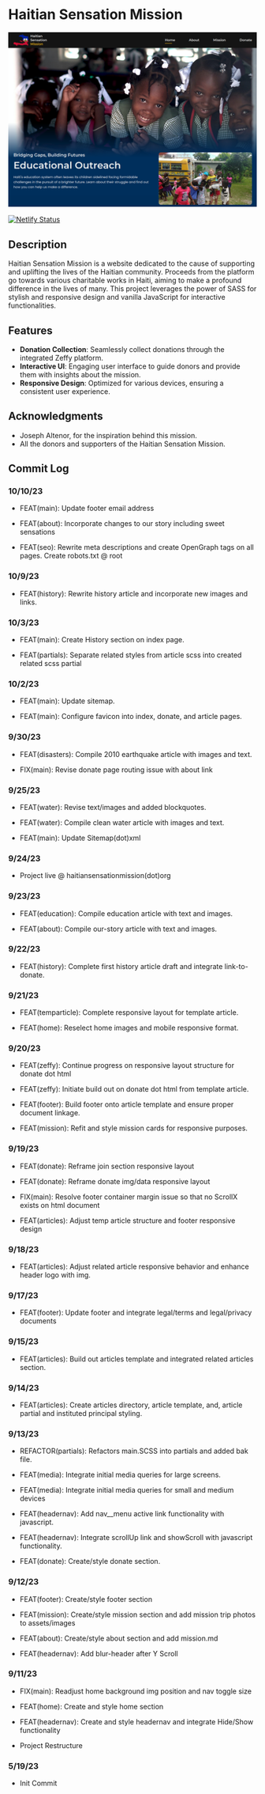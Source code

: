 # Haitian Sensation Mission

![Project Screenshot](dist/assets/images/hsmission__project-screenshot.png)

[![Netlify Status](https://api.netlify.com/api/v1/badges/18c1a6f1-aab2-4bd4-a549-5da430a227a6/deploy-status)](https://app.netlify.com/sites/hsmission/deploys)

## Description

Haitian Sensation Mission is a website dedicated to the cause of supporting and uplifting the lives of the Haitian community. Proceeds from the platform go towards various charitable works in Haiti, aiming to make a profound difference in the lives of many. This project leverages the power of SASS for stylish and responsive design and vanilla JavaScript for interactive functionalities.

## Features

- **Donation Collection**: Seamlessly collect donations through the integrated Zeffy platform.
- **Interactive UI**: Engaging user interface to guide donors and provide them with insights about the mission.
- **Responsive Design**: Optimized for various devices, ensuring a consistent user experience.

## Acknowledgments

- Joseph Altenor, for the inspiration behind this mission.
- All the donors and supporters of the Haitian Sensation Mission.

## Commit Log

### 10/10/23

- FEAT(main): Update footer email address

- FEAT(about): Incorporate changes to our story including sweet sensations

- FEAT(seo): Rewrite meta descriptions and create OpenGraph tags on all pages. Create robots.txt @ root

### 10/9/23

- FEAT(history): Rewrite history article and incorporate new images and links.

### 10/3/23

- FEAT(main): Create History section on index page.

- FEAT(partials): Separate related styles from article scss into created related scss partial

### 10/2/23

- FEAT(main): Update sitemap.

- FEAT(main): Configure favicon into index, donate, and article pages.

### 9/30/23

- FEAT(disasters): Compile 2010 earthquake article with images and text.

- FIX(main): Revise donate page routing issue with about link

### 9/25/23

- FEAT(water): Revise text/images and added blockquotes.

- FEAT(water): Compile clean water article with images and text.

- FEAT(main): Update Sitemap(dot)xml

### 9/24/23

- Project live @ haitiansensationmission(dot)org

### 9/23/23

- FEAT(education): Compile education article with text and images.

- FEAT(about): Compile our-story article with text and images.

### 9/22/23

- FEAT(history): Complete first history article draft and integrate link-to-donate.

### 9/21/23

- FEAT(temparticle): Complete responsive layout for template article.

- FEAT(home): Reselect home images and mobile responsive format.

### 9/20/23

- FEAT(zeffy): Continue progress on responsive layout structure for donate dot html

- FEAT(zeffy): Initiate build out on donate dot html from template article.

- FEAT(footer): Build footer onto article template and ensure proper document linkage.

- FEAT(mission): Refit and style mission cards for responsive purposes.

### 9/19/23

- FEAT(donate): Reframe join section responsive layout

- FEAT(donate): Reframe donate img/data responsive layout

- FIX(main): Resolve footer container margin issue so that no ScrollX exists on html document

- FEAT(articles): Adjust temp article structure and footer responsive design

### 9/18/23

- FEAT(articles): Adjust related article responsive behavior and enhance header logo with img.

### 9/17/23

- FEAT(footer): Update footer and integrate legal/terms and legal/privacy documents

### 9/15/23

- FEAT(articles): Build out articles template and integrated related articles section.

### 9/14/23

- FEAT(articles): Create articles directory, article template, and, article partial and instituted principal styling.

### 9/13/23

- REFACTOR(partials): Refactors main.SCSS into partials and added bak file.

- FEAT(media): Integrate initial media queries for large screens.

- FEAT(media): Integrate initial media queries for small and medium devices

- FEAT(headernav): Add nav__menu active link functionality with javascript.

- FEAT(headernav): Integrate scrollUp link and showScroll with javascript functionality.

- FEAT(donate): Create/style donate section.

### 9/12/23

- FEAT(footer): Create/style footer section

- FEAT(mission): Create/style mission section and add mission trip photos to assets/images

- FEAT(about): Create/style about section and add mission.md

- FEAT(headernav): Add blur-header after Y Scroll

### 9/11/23

- FIX(main): Readjust home background img position and nav toggle size

- FEAT(home): Create and style home section

- FEAT(headernav): Create and style headernav and integrate Hide/Show functionality

- Project Restructure

### 5/19/23

- Init Commit
